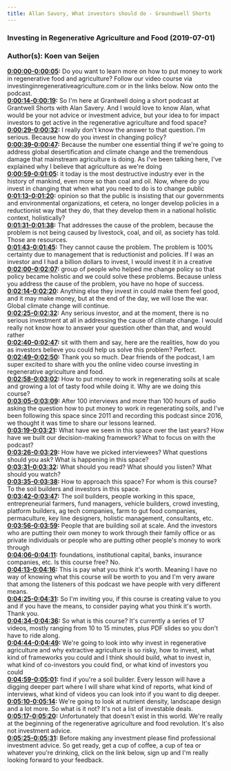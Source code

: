 ```yaml
---
title: Allan Savory, What investors should do - Groundswell Shorts
---
```

### Investing in Regenerative Agriculture and Food  (2019-07-01)  
### Author(s): Koen van Seijen  

**[0:00:00-0:00:05](https://investinginregenerativeagriculture.com/2019/07/01/allan-savory/#t=0:00:00):**  Do you want to learn more on how to put money to work in regenerative food and agriculture?  Follow our video course via investinginregenerativeagriculture.com or in the links below.  Now onto the podcast.  
**[0:00:14-0:00:19](https://investinginregenerativeagriculture.com/2019/07/01/allan-savory/#t=0:00:14):**  So I'm here at Grantwell doing a short podcast at Grantwell Shorts with Alan Savery.  And I would love to know Alan, what would be your not advice or investment advice, but  your idea to for impact investors to get active in the regenerative agriculture and food space?  
**[0:00:29-0:00:32](https://investinginregenerativeagriculture.com/2019/07/01/allan-savory/#t=0:00:29):**  I really don't know the answer to that question.  I'm serious.  Because how do you invest in changing policy?  
**[0:00:39-0:00:47](https://investinginregenerativeagriculture.com/2019/07/01/allan-savory/#t=0:00:39):**  Because the number one essential thing if we're going to address global desertification  and climate change and the tremendous damage that mainstream agriculture is doing.  As I've been talking here, I've explained why I believe that agriculture as we're doing  
**[0:00:59-0:01:05](https://investinginregenerativeagriculture.com/2019/07/01/allan-savory/#t=0:00:59):**  it today is the most destructive industry ever in the history of mankind, even more  so than coal and oil.  Now, where do you invest in changing that when what you need to do is to change public  
**[0:01:13-0:01:20](https://investinginregenerativeagriculture.com/2019/07/01/allan-savory/#t=0:01:13):**  opinion so that the public is insisting that our governments and environmental organizations,  et cetera, no longer develop policies in a reductionist way that they do, that they develop  them in a national holistic context, holistically?  
**[0:01:31-0:01:38](https://investinginregenerativeagriculture.com/2019/07/01/allan-savory/#t=0:01:31):**  That addresses the cause of the problem, because the problem is not being caused by livestock,  coal, and oil, as society has told.  Those are resources.  
**[0:01:43-0:01:45](https://investinginregenerativeagriculture.com/2019/07/01/allan-savory/#t=0:01:43):**  They cannot cause the problem.  The problem is 100% certainty due to management that is reductionist and policies.  If I was an investor and I had a billion dollars to invest, I would invest it in a creative  
**[0:02:00-0:02:07](https://investinginregenerativeagriculture.com/2019/07/01/allan-savory/#t=0:02:00):**  group of people who helped me change policy so that policy became holistic and we could  solve these problems.  Because unless you address the cause of the problem, you have no hope of success.  
**[0:02:14-0:02:20](https://investinginregenerativeagriculture.com/2019/07/01/allan-savory/#t=0:02:14):**  Anything else they invest in could make them feel good, and it may make money, but at the  end of the day, we will lose the war.  Global climate change will continue.  
**[0:02:25-0:02:32](https://investinginregenerativeagriculture.com/2019/07/01/allan-savory/#t=0:02:25):**  Any serious investor, and at the moment, there is no serious investment at all in addressing  the cause of climate change.  I would really not know how to answer your question other than that, and would rather  
**[0:02:40-0:02:47](https://investinginregenerativeagriculture.com/2019/07/01/allan-savory/#t=0:02:40):**  sit with them and say, here are the realities, how do you as investors believe you could  help us solve this problem?  Perfect.  
**[0:02:49-0:02:50](https://investinginregenerativeagriculture.com/2019/07/01/allan-savory/#t=0:02:49):**  Thank you so much.  Dear friends of the podcast, I am super excited to share with you the online video course  investing in regenerative agriculture and food.  
**[0:02:58-0:03:02](https://investinginregenerativeagriculture.com/2019/07/01/allan-savory/#t=0:02:58):**  How to put money to work in regenerating soils at scale and growing a lot of tasty food while  doing it.  Why are we doing this course?  
**[0:03:05-0:03:09](https://investinginregenerativeagriculture.com/2019/07/01/allan-savory/#t=0:03:05):**  After 100 interviews and more than 100 hours of audio asking the question how to put money  to work in regenerating soils, and I've been following this space since 2011 and recording  this podcast since 2016, we thought it was time to share our lessons learned.  
**[0:03:19-0:03:21](https://investinginregenerativeagriculture.com/2019/07/01/allan-savory/#t=0:03:19):**  What have we seen in this space over the last years?  How have we built our decision-making framework?  What to focus on with the podcast?  
**[0:03:26-0:03:29](https://investinginregenerativeagriculture.com/2019/07/01/allan-savory/#t=0:03:26):**  How have we picked interviewees?  What questions should you ask?  What is happening in this space?  
**[0:03:31-0:03:32](https://investinginregenerativeagriculture.com/2019/07/01/allan-savory/#t=0:03:31):**  What should you read?  What should you listen?  What should you watch?  
**[0:03:35-0:03:38](https://investinginregenerativeagriculture.com/2019/07/01/allan-savory/#t=0:03:35):**  How to approach this space?  For whom is this course?  To the soil builders and investors in this space.  
**[0:03:42-0:03:47](https://investinginregenerativeagriculture.com/2019/07/01/allan-savory/#t=0:03:42):**  The soil builders, people working in this space, entrepreneurial farmers, fund managers,  vehicle builders, crowd investing, platform builders, ag tech companies, farm to gut food  companies, permaculture, key line designers, holistic management, consultants, etc.  
**[0:03:56-0:03:59](https://investinginregenerativeagriculture.com/2019/07/01/allan-savory/#t=0:03:56):**  People that are building soil at scale.  And the investors who are putting their own money to work through their family office  or as private individuals or people who are putting other people's money to work through  
**[0:04:06-0:04:11](https://investinginregenerativeagriculture.com/2019/07/01/allan-savory/#t=0:04:06):**  foundations, institutional capital, banks, insurance companies, etc.  Is this course free?  No.  
**[0:04:13-0:04:16](https://investinginregenerativeagriculture.com/2019/07/01/allan-savory/#t=0:04:13):**  This is pay what you think it's worth.  Meaning I have no way of knowing what this course will be worth to you and I'm very aware  that among the listeners of this podcast we have people with very different means.  
**[0:04:25-0:04:31](https://investinginregenerativeagriculture.com/2019/07/01/allan-savory/#t=0:04:25):**  So I'm inviting you, if this course is creating value to you and if you have the means, to  consider paying what you think it's worth.  Thank you.  
**[0:04:34-0:04:36](https://investinginregenerativeagriculture.com/2019/07/01/allan-savory/#t=0:04:34):**  So what is this course?  It's currently a series of 17 videos, mostly ranging from 10 to 15 minutes, plus PDF slides  so you don't have to ride along.  
**[0:04:44-0:04:49](https://investinginregenerativeagriculture.com/2019/07/01/allan-savory/#t=0:04:44):**  We're going to look into why invest in regenerative agriculture and why extractive agriculture  is so risky, how to invest, what kind of frameworks you could and I think should build, what to  invest in, what kind of co-investors you could find, or what kind of investors you could  
**[0:04:59-0:05:01](https://investinginregenerativeagriculture.com/2019/07/01/allan-savory/#t=0:04:59):**  find if you're a soil builder.  Every lesson will have a digging deeper part where I will share what kind of reports, what  kind of interviews, what kind of videos you can look into if you want to dig deeper.  
**[0:05:10-0:05:14](https://investinginregenerativeagriculture.com/2019/07/01/allan-savory/#t=0:05:10):**  We're going to look at nutrient density, landscape design and a lot more.  So what is it not?  It's not a list of investable deals.  
**[0:05:17-0:05:20](https://investinginregenerativeagriculture.com/2019/07/01/allan-savory/#t=0:05:17):**  Unfortunately that doesn't exist in this world.  We're really at the beginning of the regenerative agriculture and food revolution.  It's also not investment advice.  
**[0:05:25-0:05:31](https://investinginregenerativeagriculture.com/2019/07/01/allan-savory/#t=0:05:25):**  Before making any investment please find professional investment advice.  So get ready, get a cup of coffee, a cup of tea or whatever you're drinking, click on  the link below, sign up and I'm really looking forward to your feedback.  